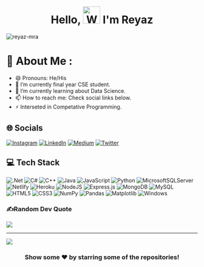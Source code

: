 <h1 align="center"> Hello, <img src="https://raw.githubusercontent.com/nixin72/nixin72/master/wave.gif" 
         alt="Waving hand animated gif"
         height="45"
         width="45" /> I'm Reyaz</h1>

<p align="left"> <img src="https://komarev.com/ghpvc/?username=reyaz-mra&label=Views&color=blue&style=plastic&style=for-the-badge" alt="reyaz-mra" /> </p>

# 💫 About Me :
- 😄 Pronouns: He/His
- 🔭 I’m currently final year CSE student.
- 🌱 I’m currently learning about Data Science.
- 📫 How to reach me: Check social links below.
- ⚡ Interseted in Competative Programming.

## 🌐 Socials
[![Instagram](https://img.shields.io/badge/Instagram-E4405F?style=for-the-badge&logo=instagram&logoColor=white)](https://instagram.com/reyazmra) [![LinkedIn](https://img.shields.io/badge/LinkedIn-0077B5?style=for-the-badge&logo=linkedin&logoColor=white)](https://linkedin.com/in/md-reyaz-alam) [![Medium](https://img.shields.io/badge/Medium-12100E?style=for-the-badge&logo=medium&logoColor=white)](https://medium.com/@reyazmra)  	[![Twitter](https://img.shields.io/twitter/follow/Reyazmra?logo=Twitter&style=for-the-badge)](https://twitter.com/Reyazmra)


## 💻 Tech Stack
![.Net](https://img.shields.io/badge/.NET-5C2D91?style=for-the-badge&logo=.net&logoColor=white) ![C#](https://img.shields.io/badge/c%23-%23239120.svg?style=for-the-badge&logo=csharp&logoColor=white)
![C++](https://img.shields.io/badge/c++-%2300599C.svg?style=for-the-badge&logo=c%2B%2B&logoColor=white) ![Java](https://img.shields.io/badge/java-%23ED8B00.svg?style=for-the-badge&logo=java&logoColor=white) ![JavaScript](https://img.shields.io/badge/javascript-%23323330.svg?style=for-the-badge&logo=javascript&logoColor=%23F7DF1E)  ![Python](https://img.shields.io/badge/python-3670A0?style=for-the-badge&logo=python&logoColor=ffdd54) ![MicrosoftSQLServer](https://img.shields.io/badge/Microsoft%20SQL%20Server-CC2927?style=for-the-badge&logo=microsoft%20sql%20server&logoColor=white) ![Netlify](https://img.shields.io/badge/netlify-%23000000.svg?style=for-the-badge&logo=netlify&logoColor=#00C7B7) ![Heroku](https://img.shields.io/badge/heroku-%23430098.svg?style=for-the-badge&logo=heroku&logoColor=white)  ![NodeJS](https://img.shields.io/badge/node.js-6DA55F?style=for-the-badge&logo=node.js&logoColor=white)  ![Express.js](https://img.shields.io/badge/express.js-%23404d59.svg?style=for-the-badge&logo=express&logoColor=%2361DAFB) ![MongoDB](https://img.shields.io/badge/MongoDB-%234ea94b.svg?style=for-the-badge&logo=mongodb&logoColor=white) ![MySQL](https://img.shields.io/badge/mysql-%2300f.svg?style=for-the-badge&logo=mysql&logoColor=white) ![HTML5](https://img.shields.io/badge/html5-%23E34F26.svg?style=for-the-badge&logo=html5&logoColor=white) ![CSS3](https://img.shields.io/badge/css3-%231572B6.svg?style=for-the-badge&logo=css3&logoColor=white) ![NumPy](https://img.shields.io/badge/numpy-%23013243.svg?style=for-the-badge&logo=numpy&logoColor=white) ![Pandas](https://img.shields.io/badge/pandas-%23150458.svg?style=for-the-badge&logo=pandas&logoColor=white) ![Matplotlib](https://img.shields.io/badge/Matplotlib-%23ffffff.svg?style=for-the-badge&logo=Matplotlib&logoColor=black) ![Windows](https://img.shields.io/badge/Windows-0078D6?style=for-the-badge&logo=windows&logoColor=white)


### ✍️Random Dev Quote
![](https://quotes-github-readme.vercel.app/api?type=horizontal&theme=vue)

---
[![](https://visitcount.itsvg.in/api?id=reyaz&label=Profile%20Views&color=0&icon=0&pretty=false)](https://visitcount.itsvg.in)

<div align="center">

### Show some ❤️ by starring some of the repositories!

</div>

